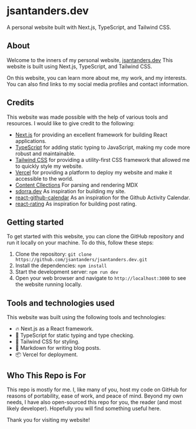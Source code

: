 # jsantanders.dev

A personal website built with Next.js, TypeScript, and Tailwind CSS.

## About

Welcome to the inners of my personal website, [jsantanders.dev](https://jsantanders.dev) This website is built using Next.js, TypeScript, and Tailwind CSS.

On this website, you can learn more about me, my work, and my interests. You can also find links to my social media profiles and contact information.

## Credits

This website was made possible with the help of various tools and resources. I would like to give credit to the following:

- [Next.js](https://nextjs.org/) for providing an excellent framework for building React applications.
- [TypeScript](https://www.typescriptlang.org/) for adding static typing to JavaScript, making my code more robust and maintainable.
- [Tailwind CSS](https://tailwindcss.com/) for providing a utility-first CSS framework that allowed me to quickly style my website.
- [Vercel](https://vercel.com/) for providing a platform to deploy my website and make it accessible to the world.
- [Content Cllections](https://www.content-collections.dev/) For parsing and rendering MDX
- [sdorra.dev](https://github.com/sdorra/sdorra.dev) As inspiration for building my site.
- [react-github-calendar](https://github.com/grubersjoe/react-github-calendar) As an inspiration for the Github Activity Calendar.
- [react-rating](https://github.com/smastrom/react-rating) As inspiration for building post rating.

## Getting started

To get started with this website, you can clone the GitHub repository and run it locally on your machine. To do this, follow these steps:

1. Clone the repository: `git clone https://github.com/jsantanders/jsantanders.dev.git`
2. Install the dependencies: `npm install`
3. Start the development server: `npm run dev`
4. Open your web browser and navigate to `http://localhost:3000` to see the website running locally.

## Tools and technologies used

This website was built using the following tools and technologies:

- 🔥 Next.js as a React framework.
- 🔧 TypeScript for static typing and type checking.
- 🎨 Tailwind CSS for styling.
- 📝 Markdown for writing blog posts.
- 📦 Vercel for deployment.

## Who This Repo is For

This repo is mostly for me. I, like many of you, host my code on GitHub for reasons of portability, ease of work, and peace of mind. Beyond my own needs, I have also open-sourced this repo for you, the reader (and most likely developer). Hopefully you will find something useful here.

Thank you for visiting my website!

